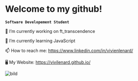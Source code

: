 
# Welcome to my github!

**`Software Developement Student`**

🔭 I’m currently working on ft_transcendence

🌱 I’m currently learning JavaScript

📫 How to reach me: https://www.linkedin.com/in/vivienlenard/

🖥️ My Website: https://vivilenard.github.io/

![bild](https://live.staticflickr.com/65535/48290032862_7f98b441ed_b.jpg)


<!--
**vivilenard/vivilenard** is a ✨ _special_ ✨ repository because its `README.md` (this file) appears on your GitHub profile.

Here are some ideas to get you started:

- 🔭 I’m currently working on ...
- 🌱 I’m currently learning ...
- 👯 I’m looking to collaborate on ...
- 🤔 I’m looking for help with ...
- 💬 Ask me about ...
- 📫 How to reach me: ...
- 😄 Pronouns: ...
- ⚡ Fun fact: ...
-->
